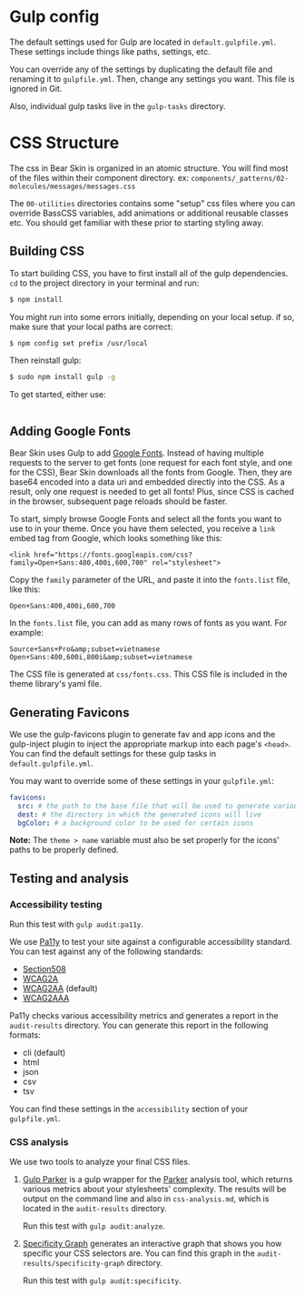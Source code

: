 # Gulp config

The default settings used for Gulp are located in `default.gulpfile.yml`. These settings include things like paths, settings, etc.

You can override any of the settings by duplicating the default file and renaming it to `gulpfile.yml`. Then, change any settings you want. This file is ignored in Git.

Also, individual gulp tasks live in the `gulp-tasks` directory.

# CSS Structure

The css in Bear Skin is organized in an atomic structure. You will find most of the files within their component directory. ex: ```components/_patterns/02-molecules/messages/messages.css```

The ```00-utilities``` directories contains some "setup" css files where you can override BassCSS variables, add animations or additional reusable classes etc. You should get familiar with these prior to starting styling away.

## Building CSS

To start building CSS, you have to first install all of the gulp dependencies. `cd` to the project directory in your terminal and run:
```sh
$ npm install
```

You might run into some errors initially, depending on your local setup. if so, make sure that your local paths are correct:
```sh
$ npm config set prefix /usr/local
```

Then reinstall gulp:
```sh
$ sudo npm install gulp -g
```

To get started, either use:

```sh

```

## Adding Google Fonts

Bear Skin uses Gulp to add [Google Fonts](https://fonts.google.com/). Instead of having multiple requests to the server to get fonts (one request for each font style, and one for the CSS), Bear Skin downloads all the fonts from Google. Then, they are base64 encoded into a data uri and embedded directly into the CSS. As a result, only one request is needed to get all fonts! Plus, since CSS is cached in the browser, subsequent page reloads should be faster.

To start, simply browse Google Fonts and select all the fonts you want to use to in your theme. Once you have them selected, you receive a `link` embed tag from Google, which looks something like this:

`<link href="https://fonts.googleapis.com/css?family=Open+Sans:400,400i,600,700" rel="stylesheet">`

Copy the `family` parameter of the URL, and paste it into the `fonts.list` file, like this:

`Open+Sans:400,400i,600,700`

In the `fonts.list` file, you can add as many rows of fonts as you want. For example:

```
Source+Sans+Pro&amp;subset=vietnamese
Open+Sans:400,600i,800i&amp;subset=vietnamese
```

The CSS file is generated at `css/fonts.css`. This CSS file is included in the theme library's yaml file.

## Generating Favicons

We use the gulp-favicons plugin to generate fav and app icons and the gulp-inject plugin to inject the appropriate markup into each page's `<head>`. You can find the default settings for these gulp tasks in `default.gulpfile.yml`.

You may want to override some of these settings in your `gulpfile.yml`:

```yml
favicons:
  src: # the path to the base file that will be used to generate various fav and app icons
  dest: # the directory in which the generated icons will live
  bgColor: # a background color to be used for certain icons
```

**Note:** The `theme > name` variable must also be set properly for the icons' paths to be properly defined.

## Testing and analysis

### Accessibility testing

Run this test with `gulp audit:pa11y`.

We use [Pa11y](https://github.com/pa11y/pa11y) to test your site against a configurable accessibility standard. You can test against any of the following standards:

* [Section508](https://www.section508.gov/content/learn "Learn more about Section 508 standards")
* [WCAG2A](https://www.w3.org/WAI/WCAG20/quickref/?currentsidebar=%23col_overview&levels=aa%2Caaa "Learn more about WCAG2A standards")
* [WCAG2AA](https://www.w3.org/WAI/WCAG20/quickref/?currentsidebar=%23col_overview&levels=a%2Caaa "Learn more about WCAG2AA standards") (default)
* [WCAG2AAA](https://www.w3.org/WAI/WCAG20/quickref/?currentsidebar=%23col_customize&levels=a%2Caa "Learn more about WCAG2AAA standards")

Pa11y checks various accessibility metrics and generates a report in the `audit-results` directory. You can generate this report in the following formats:

* cli (default)
* html
* json
* csv
* tsv

You can find these settings in the `accessibility` section of your `gulpfile.yml`.

### CSS analysis

We use two tools to analyze your final CSS files.

1. [Gulp Parker](https://github.com/PavelDemyanenko/gulp-parker) is a gulp wrapper for the [Parker](https://github.com/katiefenn/parker) analysis tool, which returns various metrics about your stylesheets' complexity. The results will be output on the command line and also in `css-analysis.md`, which is located in the `audit-results` directory.

   Run this test with `gulp audit:analyze`.

2. [Specificity Graph](https://github.com/pocketjoso/specificity-graph) generates an interactive graph that shows you how specific your CSS selectors are. You can find this graph in the `audit-results/specificity-graph` directory.

   Run this test with `gulp audit:specificity`.
